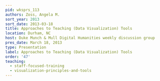 ```yaml
---
pid: wksprs_113
authors: Zoss, Angela M.
sort_year: 2013
sort_date: 2013-03-18
title: Approaches to Teaching (Data Visualization) Tools
location: Durham, NC
host: Duke Munch & Mull Digital Humanities weekly discussion group
pres_date: March 18, 2013
type: Presentation
label: Approaches to Teaching (Data Visualization) Tools
order: '47'
teaching: 
  - staff-focused-training
  - visualization-principles-and-tools
---
```

